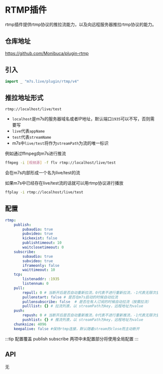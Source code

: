 # RTMP插件
rtmp插件提供rtmp协议的推拉流能力，以及向远程服务器推拉rtmp协议的能力。

## 仓库地址

https://github.com/Monibuca/plugin-rtmp

## 引入
```go
import _ "m7s.live/plugin/rtmp/v4"
```

## 推拉地址形式
```
rtmp://localhost/live/test
```
- `localhost`是m7s的服务器域名或者IP地址，默认端口`1935`可以不写，否则需要写
- `live`代表`appName`
- `test`代表`streamName`
- m7s中`live/test`将作为`streamPath`为流的唯一标识


例如通过ffmpeg向m7s进行推流

```bash
ffmpeg -i [视频源] -f flv rtmp://localhost/live/test
```

会在m7s内部形成一个名为live/test的流


如果m7s中已经存在live/test流的话就可以用rtmp协议进行播放
```bash
ffplay -i rtmp://localhost/live/test
```


## 配置

```yaml
rtmp:
    publish:
        pubaudio: true
        pubvideo: true
        kickexist: false
        publishtimeout: 10
        waitclosetimeout: 0
    subscribe:
        subaudio: true
        subvideo: true
        iframeonly: false
        waittimeout: 10
    tcp:
        listenaddr: :1935
        listennum: 0
    pull:
        repull: 0 # 当断开后是否自动重新拉流，0代表不进行重新拉流，-1代表无限次重新拉流
        pullonstart: false # 是否在m7s启动的时候自动拉流
        pullonsubscribe: false  # 是否在有人订阅的时候自动拉流（按需拉流）
        pulllist: {} # 拉流列表，以 streamPath为key，远程地址为value
    push:
        repush: 0 # 当断开后是否自动重新推流，0代表不进行重新推流，-1代表无限次重新推流
        pushlist: {} # 推流列表，以 streamPath为key，远程地址为value
    chunksize: 4096
    keepalive: false #保持rtmp连接，默认随着stream的close而主动断开
```
:::tip 配置覆盖
publish
subscribe
两项中未配置部分将使用全局配置
:::

## API
无
